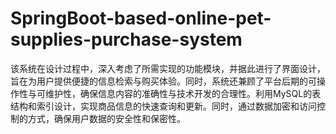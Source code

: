 # SpringBoot-based-online-pet-supplies-purchase-system
该系统在设计过程中，深入考虑了所需实现的功能模块，并据此进行了界面设计，旨在为用户提供便捷的信息检索与购买体验。同时，系统还兼顾了平台后期的可操作性与可维护性，确保信息内容的准确性与技术开发的合理性。利用MySQL的表结构和索引设计，实现商品信息的快速查询和更新。同时，通过数据加密和访问控制的方式，确保用户数据的安全性和保密性。
